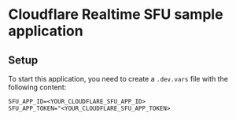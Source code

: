 # Cloudflare Realtime SFU sample application


## Setup

To start this application, you need to create a `.dev.vars` file with the following content:

```
SFU_APP_ID=<YOUR_CLOUDFLARE_SFU_APP_ID>
SFU_APP_TOKEN="<YOUR_CLOUDFLARE_SFU_APP_TOKEN>

```
